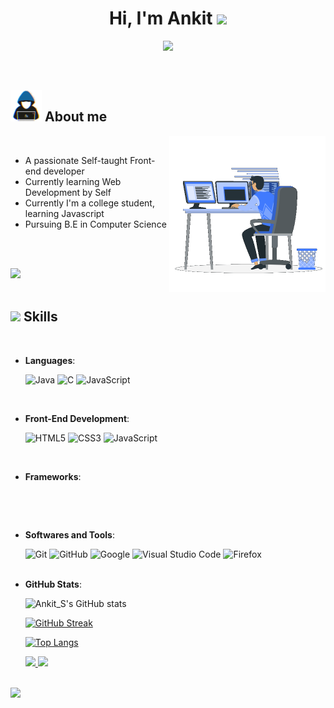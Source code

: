 <h1 align="center"><b>Hi, I'm Ankit </b><img src="https://media.giphy.com/media/hvRJCLFzcasrR4ia7z/giphy.gif" width="35"></h1>

<p align="center">
  <a href="https://github.com/DenverCoder1/readme-typing-svg"><img src="https://readme-typing-svg.herokuapp.com?font=Time+New+Roman&color=cyan&size=25&center=true&vCenter=true&width=600&height=100&lines=Hello+Everyone..&hearts;++;Self-taught+Front-End+Developer,;Computer+Science+Student,;Active+Learner/Researcher,;Love+to+learn+new+stuffs.."></a>
</p>

<br>

## <picture><img src = "https://github.com/0xAbdulKhalid/0xAbdulKhalid/raw/main/assets/mdImages/about_me.gif" width = 50px></picture> **About me**

<picture> <img align="right" src="https://github.com/0xAbdulKhalid/0xAbdulKhalid/raw/main/assets/mdImages/Right_Side.gif" width = 250px></picture>

<br>

- A passionate Self-taught Front-end developer
- Currently learning Web Development by Self
- Currently I'm a college student, learning Javascript
- Pursuing B.E in Computer Science

<br><br>

<img src="https://user-images.githubusercontent.com/73097560/115834477-dbab4500-a447-11eb-908a-139a6edaec5c.gif"><br><br>

## <img src="https://media2.giphy.com/media/QssGEmpkyEOhBCb7e1/giphy.gif?cid=ecf05e47a0n3gi1bfqntqmob8g9aid1oyj2wr3ds3mg700bl&rid=giphy.gif" width ="25"><b> Skills</b>

<br>

<p align="center">

- **Languages**:
	
  ![Java](https://img.shields.io/badge/java-%23ED8B00.svg?style=for-the-badge&logo=java&logoColor=white)
  ![C](https://img.shields.io/badge/C%20-%232370ED.svg?style=for-the-badge&logo=c&logoColor=white)
  ![JavaScript](https://img.shields.io/badge/JavaScript%20-%23F7DF1E.svg?style=for-the-badge&logo=javascript&logoColor=black)

<br>   
    
- **Front-End Development**:

  ![HTML5](https://img.shields.io/badge/HTML5%20-%23E34F26.svg?style=for-the-badge&logo=html5&logoColor=white)
  ![CSS3](https://img.shields.io/badge/css3-%231572B6.svg?style=for-the-badge&logo=css3&logoColor=white)
  ![JavaScript](https://img.shields.io/badge/JavaScript%20-%23F7DF1E.svg?style=for-the-badge&logo=javascript&logoColor=black)

<br>
	
- **Frameworks**:

  <a href=""><img alt="" src="https://img.shields.io/badge/Bootstrap-563D7C?style=for-the-badge&logo=bootstrap&logoColor=white" /></a>
  <a href=""><img alt="" src="https://img.shields.io/badge/Tailwind_CSS-38B2AC?style=for-the-badge&logo=tailwind-css&logoColor=white" /></a>

<br>

- **Softwares and Tools**:
	
  ![Git](https://img.shields.io/badge/git-%23F05033.svg?style=for-the-badge&logo=git&logoColor=white)
  ![GitHub](https://img.shields.io/badge/github-%23121011.svg?style=for-the-badge&logo=github&logoColor=white)
  ![Google](https://img.shields.io/badge/google-%234285F4.svg?style=for-the-badge&logo=google&logoColor=white)
  ![Visual Studio Code](https://img.shields.io/badge/Visual%20Studio%20Code-0078d7.svg?style=for-the-badge&logo=visual-studio-code&logoColor=white)
  ![Firefox](https://img.shields.io/badge/Firefox-FF7139?style=for-the-badge&logo=Firefox-Browser&logoColor=white)	
  <a href=""><img alt="" src="https://img.shields.io/badge/Repl.it-%230D101E.svg?style=for-the-badge&logo=replit&logoColor=white" /></a>
  
	
  <!--     <a href=""><img alt="" src="https://img.shields.io/badge/Ubuntu-E95420?style=for-the-badge&logo=ubuntu&logoColor=white" /></a>
      <a href=""><img alt="" src="https://img.shields.io/badge/figma-%23F24E1E.svg?style=for-the-badge&logo=figma&logoColor=white" /></a>    	 -->

- **GitHub Stats**:

  ![Ankit_S's GitHub stats](https://github-readme-stats.vercel.app/api?username=ankitsreenivasa&show_icons=true&theme=radical)
	
  [![GitHub Streak](https://streak-stats.demolab.com?user=ankitsreenivasa&theme=neon&date_format=j%20M%5B%20Y%5D)](https://git.io/streak-stats)	
	
  [![Top Langs](https://github-readme-stats.vercel.app/api/top-langs/?username=ankitsreenivasa&show_icons=true&theme=radical)](https://github.com/anuraghazra/github-readme-stats)

    <a href="https://visitcount.itsvg.in">

  	<img src="https://visitcount.itsvg.in/api?id=Ankitsreenivasa&label=Profile%20Views&color=0&icon=5&pretty=false" />
	<img src="https://user-images.githubusercontent.com/73097560/115834477-dbab4500-a447-11eb-908a-139a6edaec5c.gif">


<br>
	<img src="https://user-images.githubusercontent.com/73097560/115834477-dbab4500-a447-11eb-908a-139a6edaec5c.gif">
<br>
			
</a>

</p>

</div>

<br>

</ul>
</div>

</div>

<!---
Ankitsreenivasa/Ankitsreenivasa is a ✨ special ✨ repository because its `README.md` (this file) appears on your GitHub profile.
You can click the Preview link to take a look at your changes.
--->

